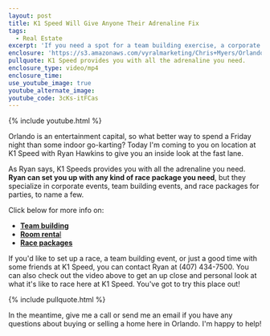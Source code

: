 ```yaml
---
layout: post
title: K1 Speed Will Give Anyone Their Adrenaline Fix
tags:
  - Real Estate
excerpt: 'If you need a spot for a team building exercise, a corporate event, or just a competitive and adrenaline-pumping atmosphere with some friends, K1 Speed is your place.'
enclosure: 'https://s3.amazonaws.com/vyralmarketing/Chris+Myers/Orlando+Property+Group+Visit+to+K1+Speed.mp4'
pullquote: K1 Speed provides you with all the adrenaline you need.
enclosure_type: video/mp4
enclosure_time:
use_youtube_image: true
youtube_alternate_image:
youtube_code: 3cKs-itFCas
---
```



{% include youtube.html %}

Orlando is an entertainment capital, so what better way to spend a Friday night than some indoor go-karting? Today I'm coming to you on location at K1 Speed with Ryan Hawkins to give you an inside look at the fast lane.

As Ryan says, K1 Speeds provides you with all the adrenaline you need. **Ryan can set you up with any kind of race package you need**, but they specialize in corporate events, team building events, and race packages for parties, to name a few.&nbsp;

Click below for more info on:

* [**Team building**](https://trello-attachments.s3.amazonaws.com/55a567e7cfb3ca3f3bd5756d/58e28d51d2c299832f738364/f5105f379d4499febfa81bb6c42f5e98/Team_Building.pdf)
* [](https://trello-attachments.s3.amazonaws.com/55a567e7cfb3ca3f3bd5756d/58e28d51d2c299832f738364/37b6b0d0ab370ad98136d47eb8ecd752/Room_Rental-_Orlando.pdf)[**Room renta**](__notset__)[l](__notset__)
* [**Race packages**](https://trello-attachments.s3.amazonaws.com/55a567e7cfb3ca3f3bd5756d/58e28d51d2c299832f738364/f3851b83e63df193bdb69df604a794dd/Race_Packages.pdf)

If you'd like to set up a race, a team building event, or just a good time with some friends at K1 Speed, you can contact Ryan at (407) 434-7500. You can also check out the video above to get an up close and personal look at what it's like to race here at K1 Speed. You've got to try this place out!

{% include pullquote.html %}

In the meantime, give me a call or send me an email if you have any questions about buying or selling a home here in Orlando. I'm happy to help!